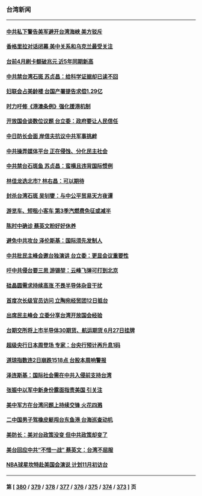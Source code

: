 ### 台湾新闻
---
#### [中共私下警告美军避开台湾海峡 美方驳斥](../../pages/ncid1349361/n13758085.md) 
#### [香格里拉对话闭幕 美中关系和乌克兰最受关注](../../pages/ncid1349361/n13757929.md) 
#### [台前4月刷卡额破兆元 近5年同期新高](../../pages/ncid1349361/n13757851.md) 
#### [中共禁台湾石斑 苏贞昌：给科学证据却已读不回](../../pages/ncid1349361/n13757807.md) 
#### [妇联会占美龄楼 台国产署提告求偿1.29亿](../../pages/ncid1349361/n13757814.md) 
#### [时力吁修《港澳条例》强化援港机制](../../pages/ncid1349361/n13757895.md) 
#### [开放国会谈数位议题 台立委：政府要让人民信任](../../pages/ncid1349361/n13757875.md) 
#### [中日防长会面 岸信夫抗议中共军事挑衅](../../pages/ncid1349361/n13757815.md) 
#### [中共操弄媒体平台 正在侵蚀、分化民主社会](../../pages/ncid1349361/n13757805.md) 
#### [中共禁台石斑鱼 苏贞昌：蛮横且违背国际惯例](../../pages/ncid1349361/n13757811.md) 
#### [林佳龙选北市? 林右昌：可以期待](../../pages/ncid1349361/n13757813.md) 
#### [封杀台湾石斑 吴钊燮：与中公平贸易天方夜谭](../../pages/ncid1349361/n13757803.md) 
#### [游览车、短租小客车 第3季汽燃费免征或减半](../../pages/ncid1349361/n13757808.md) 
#### [陈时中确诊 蔡英文盼好好休养](../../pages/ncid1349361/n13757809.md) 
#### [避免中共攻台 泽伦斯基：国际须先发制人](../../pages/ncid1349361/n13757792.md) 
#### [中共批民主峰会邀台独演讲 台立委：更显会议重要性](../../pages/ncid1349361/n13757790.md) 
#### [吁中共侵台要三思 游锡堃：云峰飞弹可打到北京](../../pages/ncid1349361/n13757773.md) 
#### [硅晶圆需求持续高涨 不畏半导体杂音干扰](../../pages/ncid1349361/n13757759.md) 
#### [首度次长级官员访问 立陶宛经贸团12日抵台](../../pages/ncid1349361/n13757780.md) 
#### [出席民主峰会 立委分享台湾开放国会经验](../../pages/ncid1349361/n13757770.md) 
#### [台期交所将上市半导体30期货、航运期货 6月27日挂牌](../../pages/ncid1349361/n13757761.md) 
#### [超级央行日本周登场 专家：台央行预计再升息1码](../../pages/ncid1349361/n13757767.md) 
#### [道琼指数连2日崩跌1518点 台股本周响警报](../../pages/ncid1349361/n13757722.md) 
#### [泽连斯基：国际社会需在中共入侵前支持台湾](../../pages/ncid1349361/n13757498.md) 
#### [张振中以军中新身份露面指责美国 引关注](../../pages/ncid1349361/n13757337.md) 
#### [美中军方在台湾问题上持续交锋 火花四溅](../../pages/ncid1349361/n13757334.md) 
#### [二中国男子驾橡皮艇闯台东鱼港 台海巡查动机](../../pages/ncid1349361/n13757297.md) 
#### [美防长：美对台政策没变 但中共政策却变了](../../pages/ncid1349361/n13757281.md) 
#### [美台回应中共“不惜一战” 蔡英文：台湾不屈服](../../pages/ncid1349361/n13757118.md) 
#### [NBA球星坎特赴美国会演说 计划11月初访台](../../pages/ncid1349361/n13757144.md) 

---
#### 第 [ [380](./380.md) / [379](./379.md) / [378](./378.md) / [377](./377.md) / [376](./376.md) / [375](./375.md) / [374](./374.md) / [373](./373.md) ] 页
